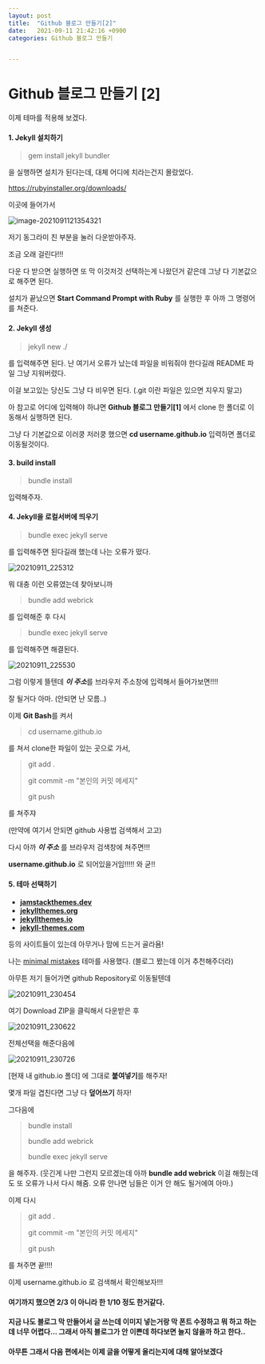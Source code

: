 ```yaml
---
layout: post
title:  "Github 블로그 만들기[2]"
date:   2021-09-11 21:42:16 +0900
categories: Github 블로그 만들기


---
```


# 					                                    **Github 블로그 만들기 [2]**



이제 테마를 적용해 보겠다. 





#### 1. Jekyll 설치하기



>  gem install jekyll bundler 

을 실행하면 설치가 된다는데, 대체 어디에 치라는건지 몰랐었다.

https://rubyinstaller.org/downloads/

이곳에 들어가서 



![image-2021091121354321](https://raw.githubusercontent.com/ShinDongHun1/image_repo/main/img/image-2021091121354321.png)

저기 동그라미 친 부분을 눌러 다운받아주자.

조금 오래 걸린다!!!

다운 다 받으면 실행하면 또 막 이것저것 선택하는게 나왔던거 같은데 그냥 다 기본값으로 해주면 된다.

설치가 끝났으면 **Start Command Prompt with Ruby** 를 실행한 후 아까 그 명령어를 쳐준다.



#### 2. **Jekyll 생성** 



> jekyll new ./



를 입력해주면 된다. 난 여기서 오류가 났는데 파일을 비워줘야 한다길래 README 파일 그냥 지워버렸다. 

이걸 보고있는 당신도 그냥 다 비우면 된다. (.git 이란 파일은 있으면 지우지 말고)

아 참고로 어디에 입력해야 하냐면 **Github 블로그 만들기[1]** 에서 clone 한 폴더로 이동해서 실행하면 된다.

그냥 다 기본값으로 이러쿵 저러쿵 했으면 **cd username.github.io** 입력하면 폴더로 이동될것이다.



#### 3. build install



> bundle install

입력해주자. 





#### 4.  Jekyll을 로컬서버에 띄우기



> bundle exec jekyll serve

를 입력해주면 된다길래 했는데 나는 오류가 떴다.



![20210911_225312](https://raw.githubusercontent.com/ShinDongHun1/image_repo/main/img/20210911_225312.png)



뭐 대충 이런 오류였는데 찾아보니까

> bundle add webrick

를 입력해준 후 다시 

> bundle exec jekyll serve

를 입력해주면 해결된다.



![20210911_225530](https://raw.githubusercontent.com/ShinDongHun1/image_repo/main/img/20210911_225530.png)



그럼 이렇게 뜰텐데 ***이 주소***를 브라우저 주소창에 입력해서 들어가보면!!!!

잘 될거다 아마. (안되면 난 모름..)



이제 **Git Bash**를 켜서

> cd username.github.io

를 쳐서 clone한 파일이 있는 곳으로 가서,

> git add . 
>
> git commit -m "본인의 커밋 메세지"
>
>  git push

를 쳐주쟈

(만약에 여기서 안되면 github 사용법 검색해서 고고)



다시 아까 ***이 주소*** 를 브라우저 검색창에 쳐주면!!!

**username.github.io** 로 되어있을거임!!!!! 와 굳!!



#### 5. 테마 선택하기



- **[jamstackthemes.dev](https://jamstackthemes.dev/ssg/jekyll/)**
- **[jekyllthemes.org](http://jekyllthemes.org/)**
- **[jekyllthemes.io](https://jekyllthemes.io/)**
- **[jekyll-themes.com](https://jekyll-themes.com/)**



등의 사이트들이 있는데 아무거나 맘에 드는거 골라욤!

나는 [minimal mistakes](https://github.com/mmistakes/minimal-mistakes) 테마를 사용했다. (블로그 봤는데 이거 추천해주더라)



아무튼 저기 들어가면 github Repository로 이동될텐데 

![20210911_230454](https://raw.githubusercontent.com/ShinDongHun1/image_repo/main/img/20210911_230454.png)

여기 Download ZIP을 클릭해서 다운받은 후





![20210911_230622](https://raw.githubusercontent.com/ShinDongHun1/image_repo/main/img/20210911_230622.png)

전체선택을 해준다음에



![20210911_230726](https://raw.githubusercontent.com/ShinDongHun1/image_repo/main/img/20210911_230726.png)



[현재 내 github.io 폴더] 에 그대로 **붙여넣기**를 해주자!

몇개 파일 겹친다면 그냥 다 **덮어쓰기** 하자!



그다음에



> bundle install
>
> bundle add webrick
>
> bundle exec jekyll serve

을 해주자. (웃긴게 나만 그런지 모르겠는데 아까 **bundle add webrick** 이걸 해줬는데도 또 오류가 나서 다시 해줌. 오류 안나면 님들은 이거 안 해도 될거에여 아마.)



이제 다시



> git add . 
>
> git commit -m "본인의 커밋 메세지" 
>
> git push



를 쳐주면 끝!!!!

이제 username.github.io 로 검색해서 확인해보자!!!



#### 여기까지 했으면 2/3 이 아니라 한 1/10 정도 한거같다.

#### 지금 나도 블로그 막 만들어서 글 쓰는데 이미지 넣는거랑 막 폰트 수정하고 뭐 하고 하는데 너무 어렵다... 그래서 아직 블로그가 안 이쁜데 하다보면 늘지 않을까 하고 한다.. 

#### 아무튼 그래서 다음 편에서는 이제 글을 어떻게 올리는지에 대해 알아보겠다

